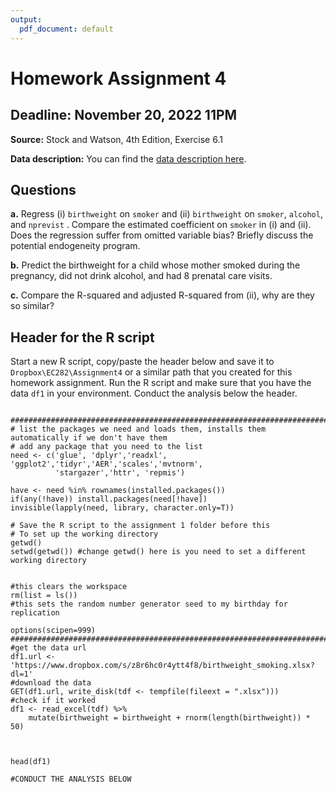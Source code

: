 ```yaml
---
output:
  pdf_document: default
---
```



# Homework Assignment 4
## Deadline: November 20, 2022  11PM 

**Source:** Stock and Watson, 4th Edition, Exercise 6.1   

**Data description:** You can find the [data description  here](https://www.dropbox.com/s/s0q564v6lplbexu/Birthweight_Smoking_Description.pdf?dl=1
). 


## Questions 

**a.** Regress (i) ```birthweight``` on ```smoker``` and (ii) ```birthweight``` on ```smoker```, ```alcohol```, and ```nprevist``` . Compare the estimated coefficient on ```smoker``` in (i) and (ii). Does the regression suffer from omitted variable bias? Briefly discuss the potential endogeneity program. 

**b.** Predict the birthweight for a child whose mother smoked during the pregnancy, did not drink alcohol, and had 8 prenatal care visits. 

**c.** Compare the R-squared and adjusted R-squared from (ii), why are they so similar? 


## Header for the R script

Start a new R script, copy/paste the header below and save it to ```Dropbox\EC282\Assignment4``` or a similar path that you created for this homework assignment. Run the R script and make sure that you have the data ```df1``` in your environment. Conduct the analysis below the header. 

```

###############################################################################
# list the packages we need and loads them, installs them automatically if we don't have them
# add any package that you need to the list  
need <- c('glue', 'dplyr','readxl', 'ggplot2','tidyr','AER','scales','mvtnorm', 
          'stargazer','httr', 'repmis')

have <- need %in% rownames(installed.packages()) 
if(any(!have)) install.packages(need[!have]) 
invisible(lapply(need, library, character.only=T)) 

# Save the R script to the assignment 1 folder before this
# To set up the working directory
getwd()
setwd(getwd()) #change getwd() here is you need to set a different working directory


#this clears the workspace
rm(list = ls()) 
#this sets the random number generator seed to my birthday for replication

options(scipen=999)
###############################################################################
#get the data url 
df1.url <- 'https://www.dropbox.com/s/z8r6hc0r4ytt4f8/birthweight_smoking.xlsx?dl=1'
#download the data 
GET(df1.url, write_disk(tdf <- tempfile(fileext = ".xlsx")))
#check if it worked
df1 <- read_excel(tdf) %>%
    mutate(birthweight = birthweight + rnorm(length(birthweight)) * 50)



head(df1)

#CONDUCT THE ANALYSIS BELOW

```
